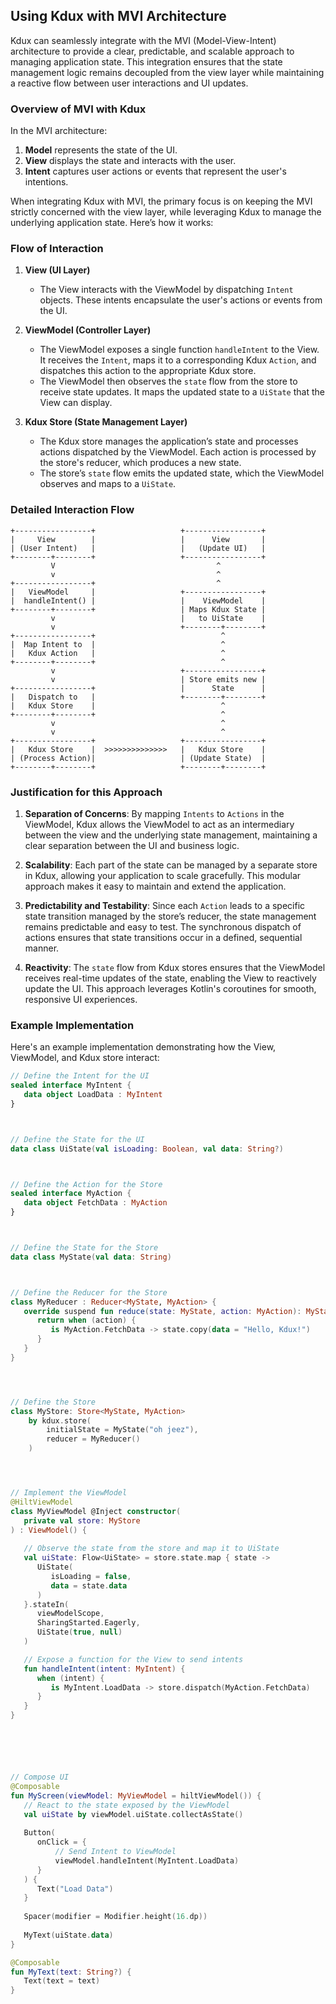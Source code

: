 ## Using Kdux with MVI Architecture

Kdux can seamlessly integrate with the MVI (Model-View-Intent) architecture to provide a clear, predictable, and
scalable approach to managing application state. This integration ensures that the state management logic remains
decoupled from the view layer while maintaining a reactive flow between user interactions and UI updates.

### Overview of MVI with Kdux

In the MVI architecture:

1. **Model** represents the state of the UI.
2. **View** displays the state and interacts with the user.
3. **Intent** captures user actions or events that represent the user's intentions.

When integrating Kdux with MVI, the primary focus is on keeping the MVI strictly concerned with the view layer, while
leveraging Kdux to manage the underlying application state. Here’s how it works:

### Flow of Interaction

1. **View (UI Layer)**
    - The View interacts with the ViewModel by dispatching `Intent` objects. These intents encapsulate the user's
      actions or events from the UI.

2. **ViewModel (Controller Layer)**
    - The ViewModel exposes a single function `handleIntent` to the View. It receives the `Intent`, maps it to a
      corresponding Kdux `Action`, and dispatches this action to the appropriate Kdux store.
    - The ViewModel then observes the `state` flow from the store to receive state updates. It maps the updated state to
      a `UiState` that the View can display.

3. **Kdux Store (State Management Layer)**
    - The Kdux store manages the application’s state and processes actions dispatched by the ViewModel. Each action is
      processed by the store's reducer, which produces a new state.
    - The store’s `state` flow emits the updated state, which the ViewModel observes and maps to a `UiState`.

### Detailed Interaction Flow

```plaintext
+-----------------+                   +-----------------+ 
|     View        |                   |      View       | 
| (User Intent)   |                   |   (Update UI)   | 
+--------+--------+                   +-----------------+ 
         V                                    ^           
         v                                    ^
+-----------------+                           ^
|   ViewModel     |                   +-----------------+ 
|  handleIntent() |                   |    ViewModel    | 
+--------+--------+                   | Maps Kdux State | 
         v                            |   to UiState    | 
         v                            +--------+--------+ 
+-----------------+                            ^          
|  Map Intent to  |                            ^
|   Kdux Action   |                            ^
+--------+--------+                            ^
         v                            +-----------------+ 
         v                            | Store emits new | 
+-----------------+                   |      State      | 
|   Dispatch to   |                   +--------+--------+ 
|   Kdux Store    |                            ^
+--------+--------+                            ^
         v                                     ^          
         v                                     ^          
+-----------------+                   +-----------------+ 
|   Kdux Store    |  >>>>>>>>>>>>>>   |   Kdux Store    | 
| (Process Action)|                   | (Update State)  | 
+--------+--------+                   +--------+--------+ 
```

### Justification for this Approach

1. **Separation of Concerns**: By mapping `Intents` to `Actions` in the ViewModel, Kdux allows the ViewModel to act as
   an intermediary between the view and the underlying state management, maintaining a clear separation between the UI
   and business logic.

2. **Scalability**: Each part of the state can be managed by a separate store in Kdux, allowing your application to
   scale gracefully. This modular approach makes it easy to maintain and extend the application.

3. **Predictability and Testability**: Since each `Action` leads to a specific state transition managed by the store’s
   reducer, the state management remains predictable and easy to test. The synchronous dispatch of actions ensures that
   state transitions occur in a defined, sequential manner.

4. **Reactivity**: The `state` flow from Kdux stores ensures that the ViewModel receives real-time updates of the state,
   enabling the View to reactively update the UI. This approach leverages Kotlin's coroutines for smooth, responsive UI
   experiences.

### Example Implementation

Here's an example implementation demonstrating how the View, ViewModel, and Kdux store interact:

```kotlin
// Define the Intent for the UI
sealed interface MyIntent {
   data object LoadData : MyIntent
}



// Define the State for the UI
data class UiState(val isLoading: Boolean, val data: String?)



// Define the Action for the Store
sealed interface MyAction {
   data object FetchData : MyAction
}



// Define the State for the Store
data class MyState(val data: String)



// Define the Reducer for the Store
class MyReducer : Reducer<MyState, MyAction> {
   override suspend fun reduce(state: MyState, action: MyAction): MyState {
      return when (action) {
         is MyAction.FetchData -> state.copy(data = "Hello, Kdux!")
      }
   }
}




// Define the Store
class MyStore: Store<MyState, MyAction>
    by kdux.store(
        initialState = MyState("oh jeez"),
        reducer = MyReducer()
    )




// Implement the ViewModel
@HiltViewModel
class MyViewModel @Inject constructor(
   private val store: MyStore
) : ViewModel() {
    
   // Observe the state from the store and map it to UiState
   val uiState: Flow<UiState> = store.state.map { state ->
      UiState(
         isLoading = false,
         data = state.data
      )
   }.stateIn(
      viewModelScope, 
      SharingStarted.Eagerly, 
      UiState(true, null)
   )

   // Expose a function for the View to send intents
   fun handleIntent(intent: MyIntent) {
      when (intent) {
         is MyIntent.LoadData -> store.dispatch(MyAction.FetchData)
      }
   }
}






// Compose UI
@Composable
fun MyScreen(viewModel: MyViewModel = hiltViewModel()) { 
   // React to the state exposed by the ViewModel
   val uiState by viewModel.uiState.collectAsState()
   
   Button(
      onClick = { 
          // Send Intent to ViewModel
          viewModel.handleIntent(MyIntent.LoadData) 
      }
   ) {
      Text("Load Data")
   }
   
   Spacer(modifier = Modifier.height(16.dp))
   
   MyText(uiState.data)
}

@Composable
fun MyText(text: String?) {
   Text(text = text)
}
```